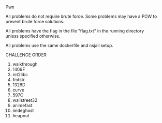 Pwn

All problems do not require brute force. Some problems may have a POW to prevent brute force solutions.

All problems have the flag in the file "flag.txt" in the running directory unless specified otherwise.

All problems use the same dockerfile and nsjail setup.

CHALLENGE ORDER  
1. walkthrough  
2. 1409F  
3. ret2libc  
4. fmtstr  
5. 1326D  
6. curve  
7. 597C   
8. wallstreet32  
9. animefast
10. imdeghost  
11. heapnot  
